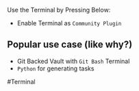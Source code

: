 
Use the Terminal by Pressing Below:

- Enable Terminal as `Community Plugin`

## Popular use case (like why?)

- Git Backed Vault with `Git Bash` Terminal
- `Python` for generating tasks

#Terminal 